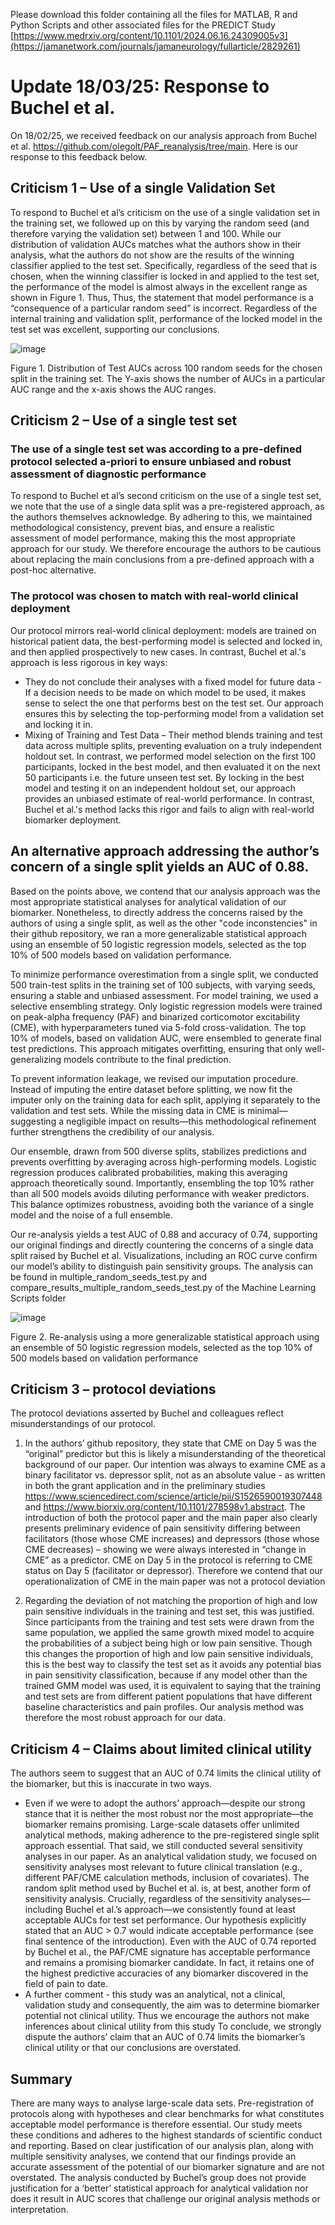 Please download this folder containing all the files for MATLAB, R and Python Scripts and other associated files for the PREDICT Study [https://www.medrxiv.org/content/10.1101/2024.06.16.24309005v3](https://jamanetwork.com/journals/jamaneurology/fullarticle/2829261)

# Update 18/03/25: Response to Buchel et al. 

On 18/02/25, we received feedback on our analysis approach from Buchel et al. https://github.com/olegolt/PAF_reanalysis/tree/main. Here is our response to this feedback below. 

## Criticism 1 – Use of a single Validation Set

To respond to Buchel et al’s  criticism on the use of a single validation set in the training set, we followed up on this by varying the random seed (and therefore varying the validation set) between 1 and 100. While our distribution of validation AUCs matches what the authors show in their analysis, what the authors do not show are the results of the winning classifier applied to the test set. Specifically, regardless of the seed that is chosen, when the winning classifier is locked in and applied to the test set, the performance of the model is almost always in the excellent range as shown in Figure 1. Thus, Thus, the statement that model performance is a “consequence of a particular random seed” is incorrect. Regardless of the internal training and validation split, performance of the locked model in the test set was excellent, supporting our conclusions.

![image](https://github.com/user-attachments/assets/e1e62ceb-1e86-4999-84ec-73ddde5980b7)

Figure 1. Distribution of Test AUCs across 100 random seeds for the chosen split in the training set. The Y-axis shows the number of AUCs in a particular AUC range and the x-axis shows the AUC ranges.

## Criticism 2 – Use of a single test set

### The use of a single test set was according to a pre-defined protocol selected a-priori to ensure unbiased and robust assessment of diagnostic performance
To respond to Buchel et al’s second criticism on the use of a single test set, we note that the use of a single data split was a pre-registered approach, as the authors themselves acknowledge. By adhering to this, we maintained methodological consistency, prevent bias, and ensure a realistic assessment of model performance, making this the most appropriate approach for our study. We therefore encourage the authors to be cautious about replacing the main conclusions from a pre-defined approach with a post-hoc alternative. 

### The protocol was chosen to match with real-world clinical deployment
Our protocol mirrors real-world clinical deployment: models are trained on historical patient data, the best-performing model is selected and locked in, and then applied prospectively to new cases. In contrast, Buchel et al.'s approach is less rigorous in key ways:
- They do not conclude their analyses with a fixed model for future data - If a decision needs to be made on which model to be used, it makes sense to select the one that performs best on the test set. Our approach ensures this by selecting the top-performing model from a validation set and locking it in.
- Mixing of Training and Test Data – Their method blends training and test data across multiple splits, preventing evaluation on a truly independent holdout set. In contrast, we performed model selection on the first 100 participants, locked in the best model, and then evaluated it on the next 50 participants i.e. the future unseen test set.
By locking in the best model and testing it on an independent holdout set, our approach provides an unbiased estimate of real-world performance. In contrast, Buchel et al.'s method lacks this rigor and fails to align with real-world biomarker deployment. 

## An alternative approach addressing the author’s concern of a single split yields an AUC of 0.88.

Based on the points above, we contend that our analysis approach was the most appropriate statistical analyses for analytical validation of our biomarker. Nonetheless, to directly address the concerns raised by the authors of using a single split, as well as the other "code inconstencies" in their github repository, we ran a more generalizable statistical approach using an ensemble of 50 logistic regression models, selected as the top 10% of 500 models based on validation performance. 

To minimize performance overestimation from a single split, we conducted 500 train-test splits in the training set of 100 subjects, with varying seeds, ensuring a stable and unbiased assessment. For model training, we used a selective ensembling strategy. Only logistic regression models were trained on peak-alpha frequency (PAF) and binarized corticomotor excitability (CME), with hyperparameters tuned via 5-fold cross-validation. The top 10% of models, based on validation AUC, were ensembled to generate final test predictions. This approach mitigates overfitting, ensuring that only well-generalizing models contribute to the final prediction.

To prevent information leakage, we revised our imputation procedure. Instead of imputing the entire dataset before splitting, we now fit the imputer only on the training data for each split, applying it separately to the validation and test sets. While the missing data in CME is minimal—suggesting a negligible impact on results—this methodological refinement further strengthens the credibility of our analysis.

Our ensemble, drawn from 500 diverse splits, stabilizes predictions and prevents overfitting by averaging across high-performing models. Logistic regression produces calibrated probabilities, making this averaging approach theoretically sound. Importantly, ensembling the top 10% rather than all 500 models avoids diluting performance with weaker predictors. This balance optimizes robustness, avoiding both the variance of a single model and the noise of a full ensemble.

Our re-analysis yields a test AUC of 0.88 and accuracy of 0.74, supporting our original findings and directly countering the concerns of a single data split raised by Buchel et al. Visualizations, including an ROC curve confirm our model’s ability to distinguish pain sensitivity groups. The analysis can be found in multiple_random_seeds_test.py and compare_results_multiple_random_seeds_test.py of the Machine Learning Scripts folder

![image](https://github.com/user-attachments/assets/a4076e0c-587d-4af4-b675-29735948e095)

Figure 2. Re-analysis using a more generalizable statistical approach using an ensemble of 50 logistic regression models, selected as the top 10% of 500 models based on validation performance 

## Criticism 3 – protocol deviations

The protocol deviations asserted by Buchel and colleagues reflect misunderstandings of our protocol. 

1.	In the authors’ github repository, they state that CME on Day 5 was the “original” predictor but this is likely a misunderstanding of the theoretical background of our paper.  Our intention was always to examine CME as a binary facilitator vs. depressor split, not as an absolute value - as written in both the grant application and in the preliminary studies https://www.sciencedirect.com/science/article/pii/S1526590019307448 and https://www.biorxiv.org/content/10.1101/278598v1.abstract. The introduction of both the protocol paper and the main paper also clearly presents preliminary evidence of pain sensitivity differing between facilitators (those whose CME increases) and depressors (those whose CME decreases) – showing we were always interested in “change in CME” as a predictor. CME on Day 5 in the protocol is referring to CME status on Day 5 (facilitator or depressor). Therefore we contend that our operationalization of CME in the main paper was not a protocol deviation

2.	Regarding the deviation of not matching the proportion of high and low pain sensitive individuals in the training and test set, this was justified. Since participants from the training and test sets were drawn from the same population, we applied the same growth mixed model to acquire the probabilities of a subject being high or low pain sensitive. Though this changes the proportion of high and low pain sensitive individuals, this is the best way to classify the test set as it avoids any potential bias in pain sensitivity classification, because if any model other than the trained GMM model was used, it is equivalent to saying that the training and test sets are from different patient populations that have different baseline characteristics and pain profiles. Our analysis method was therefore the most robust approach for our data.

## Criticism 4 – Claims about limited clinical utility

The authors seem to suggest that an AUC of 0.74 limits the clinical utility of the biomarker, but this is inaccurate in two ways. 

- Even if we were to adopt the authors’ approach—despite our strong stance that it is neither the most robust nor the most appropriate—the biomarker remains promising. Large-scale datasets offer unlimited analytical methods, making adherence to the pre-registered single split approach essential. That said, we still conducted several sensitivity analyses in our paper. As an analytical validation study, we focused on sensitivity analyses most relevant to future clinical translation (e.g., different PAF/CME calculation methods, inclusion of covariates). The random split method used by Buchel et al. is, at best,  another form of sensitivity analysis. Crucially, regardless of the sensitivity analyses—including Buchel et al.’s approach—we consistently found at least acceptable AUCs for test set performance. Our hypothesis explicitly stated that an AUC > 0.7 would indicate acceptable performance (see final sentence of the introduction). Even with the AUC of 0.74 reported by Buchel et al., the PAF/CME signature has acceptable performance and remains a promising biomarker candidate. In fact, it retains one of the highest predictive accuracies of any biomarker discovered in the field of pain to date.
- A further comment - this study was an analytical, not a clinical, validation study and consequently, the aim was to determine biomarker potential not clinical utility. Thus we encourage the authors not make inferences about clinical utility from this study
To conclude, we strongly dispute the authors’ claim that an AUC of 0.74 limits the biomarker’s clinical utility or that our conclusions are overstated. 

## Summary

There are many ways to analyse large-scale data sets. Pre-registration of protocols along with hypotheses and clear benchmarks for what constitutes acceptable model performance is therefore essential. Our study meets these conditions and adheres to the highest standards of scientific conduct and reporting. Based on clear justification of our analysis plan, along with multiple sensitivity analyses, we contend that our findings provide an accurate assessment of the potential of our biomarker signature and are not overstated. The analysis conducted by Buchel’s group does not provide justification for a ‘better’ statistical approach for analytical validation nor does it result in AUC scores that challenge our original analysis methods or interpretation.

